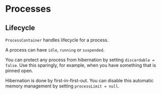 # Processes

## Lifecycle

`ProcessContainer` handles lifecycle for a process.

A process can have `idle`, `running` or `suspended`.

You can protect any process from hibernation by setting `discardable = false`. Use this sparingly, for example, when you have something that is pinned open.

Hibernation is done by first-in-first-out. You can disable this automatic memory management by setting `processLimit = null`.
